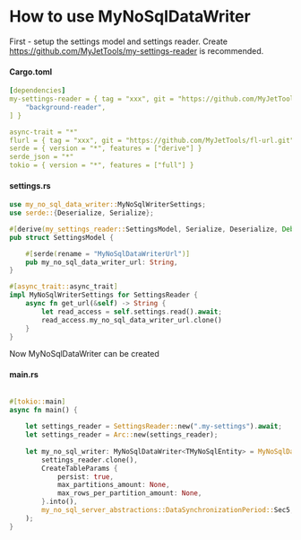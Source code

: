 # How to use MyNoSqlDataWriter

First - setup the settings model and settings reader. Create https://github.com/MyJetTools/my-settings-reader is recommended.

#### Cargo.toml
```yaml
[dependencies]
my-settings-reader = { tag = "xxx", git = "https://github.com/MyJetTools/my-settings-reader.git", features = [
    "background-reader",
] }

async-trait = "*"
flurl = { tag = "xxx", git = "https://github.com/MyJetTools/fl-url.git" }
serde = { version = "*", features = ["derive"] }
serde_json = "*"
tokio = { version = "*", features = ["full"] }
```

#### settings.rs
```rust
use my_no_sql_data_writer::MyNoSqlWriterSettings;
use serde::{Deserialize, Serialize};

#[derive(my_settings_reader::SettingsModel, Serialize, Deserialize, Debug, Clone)]
pub struct SettingsModel {

    #[serde(rename = "MyNoSqlDataWriterUrl")]
    pub my_no_sql_data_writer_url: String,
}

#[async_trait::async_trait]
impl MyNoSqlWriterSettings for SettingsReader {
    async fn get_url(&self) -> String {
        let read_access = self.settings.read().await;
        read_access.my_no_sql_data_writer_url.clone()
    }
}
```


Now MyNoSqlDataWriter can be created


#### main.rs
```rust

#[tokio::main]
async fn main() {
    
    let settings_reader = SettingsReader::new(".my-settings").await;
    let settings_reader = Arc::new(settings_reader);
    
    let my_no_sql_writer: MyNoSqlDataWriter<TMyNoSqlEntity> = MyNoSqlDataWriter::new(
        settings_reader.clone(),
        CreateTableParams {
            persist: true,
            max_partitions_amount: None,
            max_rows_per_partition_amount: None,
        }.into(),
        my_no_sql_server_abstractions::DataSynchronizationPeriod::Sec5,
    );
}

```
